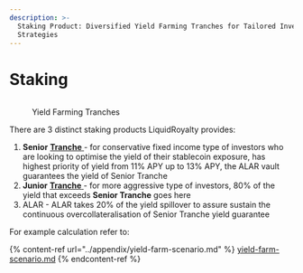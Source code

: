 ```yaml
---
description: >-
  Staking Product: Diversified Yield Farming Tranches for Tailored Investment
  Strategies
---
```


# Staking

<figure><img src="../.gitbook/assets/Screenshot 2025-02-11 at 10.03.17 AM.png" alt=""><figcaption><p>Yield Farming Tranches</p></figcaption></figure>

There are 3 distinct staking products LiquidRoyalty provides:

1. **Senior** [**Tranche** ](<../README (2).md#tranche>)- for conservative fixed income type of investors who are looking to optimise the yield of their stablecoin exposure, has highest priority of yield from 11% APY up to 13% APY, the ALAR vault guarantees the yield of Senior Tranche
2. **Junior** [**Tranche** ](<../README (2).md#tranche>)- for more aggressive type of investors, 80% of the yield that exceeds **Senior Tranche** goes here
3. ALAR - ALAR takes 20% of the yield spillover to assure sustain the continuous overcollateralisation of Senior Tranche yield guarantee

For example calculation refer to:

{% content-ref url="../appendix/yield-farm-scenario.md" %}
[yield-farm-scenario.md](../appendix/yield-farm-scenario.md)
{% endcontent-ref %}
